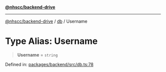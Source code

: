 [**@nhscc/backend-drive**](../../README.md)

***

[@nhscc/backend-drive](../../README.md) / [db](../README.md) / Username

# Type Alias: Username

> **Username** = `string`

Defined in: [packages/backend/src/db.ts:78](https://github.com/nhscc/drive.api.hscc.bdpa.org/blob/cc6ab5a21520f62a19ce4eb5924de51caa830ea7/packages/backend/src/db.ts#L78)
